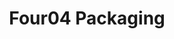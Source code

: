 ---
title:  "Four04 Packaging"
testimonial: "It’s great to have HeadChannel as a business partner. They have taken the time to ask, listen and understand every nuance of our quite complex business and provided us with a tremendously intuitive and flexible solution."
testimonial_actor: "Anne Harrison"
testimonial_position: "Director"
logo: 
---